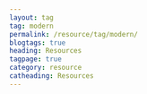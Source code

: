 ```yaml
---
layout: tag
tag: modern
permalink: /resource/tag/modern/
blogtags: true
heading: Resources
tagpage: true
category: resource
catheading: Resources
---
```

